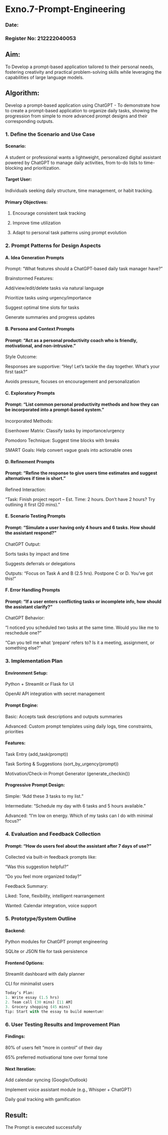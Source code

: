 # Exno.7-Prompt-Engineering
### Date:
### Register No: 212222040053
## Aim: 
To Develop a prompt-based application tailored to their personal needs, fostering creativity and practical problem-solving skills while leveraging the capabilities of large language models.
## Algorithm: 
Develop a prompt-based application using ChatGPT - To demonstrate how to create a prompt-based application to organize daily tasks, showing the progression from simple to more advanced prompt designs and their corresponding outputs.

### 1. Define the Scenario and Use Case
#### Scenario:
A student or professional wants a lightweight, personalized digital assistant powered by ChatGPT to manage daily activities, from to-do lists to time-blocking and prioritization.

#### Target User: 
Individuals seeking daily structure, time management, or habit tracking.

#### Primary Objectives:

1. Encourage consistent task tracking

2. Improve time utilization

3. Adapt to personal task patterns using prompt evolution

### 2. Prompt Patterns for Design Aspects
#### A. Idea Generation Prompts
Prompt: “What features should a ChatGPT-based daily task manager have?”

Brainstormed Features:

Add/view/edit/delete tasks via natural language

Prioritize tasks using urgency/importance

Suggest optimal time slots for tasks

Generate summaries and progress updates

#### B. Persona and Context Prompts
#### Prompt: “Act as a personal productivity coach who is friendly, motivational, and non-intrusive.”

Style Outcome:

Responses are supportive: “Hey! Let’s tackle the day together. What’s your first task?”

Avoids pressure, focuses on encouragement and personalization

#### C. Exploratory Prompts
#### Prompt: “List common personal productivity methods and how they can be incorporated into a prompt-based system.”

Incorporated Methods:

Eisenhower Matrix: Classify tasks by importance/urgency

Pomodoro Technique: Suggest time blocks with breaks

SMART Goals: Help convert vague goals into actionable ones

#### D. Refinement Prompts
#### Prompt: “Refine the response to give users time estimates and suggest alternatives if time is short.”

Refined Interaction:

“Task: Finish project report – Est. Time: 2 hours. Don’t have 2 hours? Try outlining it first (20 mins).”

#### E. Scenario Testing Prompts
#### Prompt: “Simulate a user having only 4 hours and 6 tasks. How should the assistant respond?”

ChatGPT Output:

Sorts tasks by impact and time

Suggests deferrals or delegations

Outputs: “Focus on Task A and B (2.5 hrs). Postpone C or D. You’ve got this!”

#### F. Error Handling Prompts
#### Prompt: “If a user enters conflicting tasks or incomplete info, how should the assistant clarify?”

ChatGPT Behavior:

“I noticed you scheduled two tasks at the same time. Would you like me to reschedule one?”

“Can you tell me what ‘prepare’ refers to? Is it a meeting, assignment, or something else?”

### 3. Implementation Plan
#### Environment Setup:

Python + Streamlit or Flask for UI

OpenAI API integration with secret management

#### Prompt Engine:

Basic: Accepts task descriptions and outputs summaries

Advanced: Custom prompt templates using daily logs, time constraints, priorities

#### Features:

Task Entry (add_task(prompt))

Task Sorting & Suggestions (sort_by_urgency(prompt))

Motivation/Check-in Prompt Generator (generate_checkin())

#### Progressive Prompt Design:

Simple: “Add these 3 tasks to my list.”

Intermediate: “Schedule my day with 6 tasks and 5 hours available.”

Advanced: “I’m low on energy. Which of my tasks can I do with minimal focus?”

### 4. Evaluation and Feedback Collection
#### Prompt: “How do users feel about the assistant after 7 days of use?”

Collected via built-in feedback prompts like:

“Was this suggestion helpful?”

“Do you feel more organized today?”

Feedback Summary:

Liked: Tone, flexibility, intelligent rearrangement

Wanted: Calendar integration, voice support


### 5. Prototype/System Outline
#### Backend:

Python modules for ChatGPT prompt engineering

SQLite or JSON file for task persistence

#### Frontend Options:

Streamlit dashboard with daily planner

CLI for minimalist users

```python
Today’s Plan:
1. Write essay (1.5 hrs)
2. Team call (30 mins) [11 AM]
3. Grocery shopping (45 mins)
Tip: Start with the essay to build momentum!
```

### 6. User Testing Results and Improvement Plan
#### Findings:

80% of users felt “more in control” of their day

65% preferred motivational tone over formal tone

#### Next Iteration:

Add calendar syncing (Google/Outlook)

Implement voice assistant module (e.g., Whisper + ChatGPT)

Daily goal tracking with gamification


## Result: 
The Prompt is executed successfully


